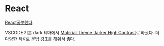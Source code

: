 # React

[React공부했다](/blog/2019/02/04/react-in-a-sight-of-whom-used-to-vue/).

VSCODE 기본 dark 테마에서 [Material Theme Darker High Contrast](https://marketplace.visualstudio.com/items?itemName=Equinusocio.vsc-material-theme)로 바꿨다. 더 다양한 색깔로 문법 강조를 해줘서 좋다.
